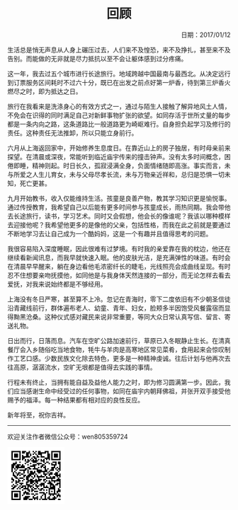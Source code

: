 <h1 style="text-align:center">回顾</h1>
<p align="right">日期：2017/01/12</p>


生活总是悄无声息从人身上碾压过去，人们来不及惶恐，来不及挣扎，甚至来不及告别。而能做的无非就是尽力抵抗以至不会让躯体感到过分疼痛。

这一年，我去过五个城市进行长途旅行。地域跨越中国最南与最西北。从决定远行到订票服务区间耗时不过六十分，既已在出发之前点好第一炉香，待到第三炉香火燃尽之时，即为抵达之日。

旅行在我看来是洗涤身心的有效方式之一，通过与陌生人接触了解异地风土人情，不免会在识得的同时满足自己对新鲜事物扩张的欲望。如同存活于世所丈量的每步都是一条内向之路，这条道路比一般道路更为崎岖难行。自身担负起学习及修行的责任。这种责任无法推卸，所以只能立身前行。

六月从上海返回家中，开始修养生息度日。在靠近山上的房子独居，有时母亲前来探望。在清晨或深夜，常能听到临近庙宇传来的撞击钟声。没有太多时间概念，困倦即睡，精神则起。时日长久，孤寂浸满全身，负面情绪随即高涨。事实而言，未与所爱之人生儿育女，未与父母尽孝长流，未与万物亲近祥和，总归是恐惧一切未知，死亡更甚。

九月开始教书，收入仅能维持生活。孩童是良善产物，教其学习知识更是愉悦事。通过传授教育，我希望自己以后能有更多时间参与孩童成长，雨热同期。我会带他去长途旅行，读书，学习艺术。同时又会假想，他会长的像谁呢？我该以哪种模样去迎接他呢？我希望他更多的是像他的父亲，包括性格，而我在此之前就是要通过不断地学习去让自己成为一个酷妈妈，这是一个有趣并且值得思考的问题。

我很容易陷入深度睡眠，因此很难有过梦境。有时我的亲爱靠在我的枕边，他还在继续看新闻讯息，而我早就快速入眠。他的皮肤光洁，是充满弹性的味道。有时会在清晨早早醒来，躺在身边看他毛浓密纤长的睫毛，光线照亮会成曲线呈现。有时忍不住想要亲吻抚摸他，如同他是与我身体天然连接的一部分，而无论怎样去看去爱抚，对我来说始终都是不够经用。

上海没有冬日严寒，甚至算不上冷。忽记在青海时，零下二度依旧有不少朝圣信徒沿青藏线前行，群体遍布老人、幼童、青年、妇女，脸颊多半因饱受风餐露宿而显得黝黑沧桑。这种仪式感对藏民来说非常重要，等同大众日常认真写信、留言、寄送礼物。

日出而行，日落而息。汽车在空旷公路加速前行，草原已入冬眠静止生长。在清真餐厅会入乡随俗吃当地食物，牦牛与羊肉是高寒地区常见菜肴，食用起来会惊叹制作工艺口感。少数民族文化除去特色，更多是一种精神虔诚。往后计划与他再次去往高原，潺潺流水，空旷无垠都是值得去实践的事情。

行程未有终止，当拥有能自益及益他人能力之时，即为修习圆满第一步。因此，我们应当感谢生命中经受过的任何事物，如同在庙宇内朝拜佛祖，并张开双手接受他赐予的福泽。每一种结果都有相对应的良性反应。

新年将至，祝你吉祥。

***
欢迎关注作者微信公众号：wen805359724

![](/blog/Public-number.bmp)